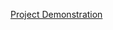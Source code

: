 [Project Demonstration](https://drive.google.com/file/d/12TY1WbM_hUH9M3pGUJAr-ITQWWhYnnry/view?usp=drivesdk)
